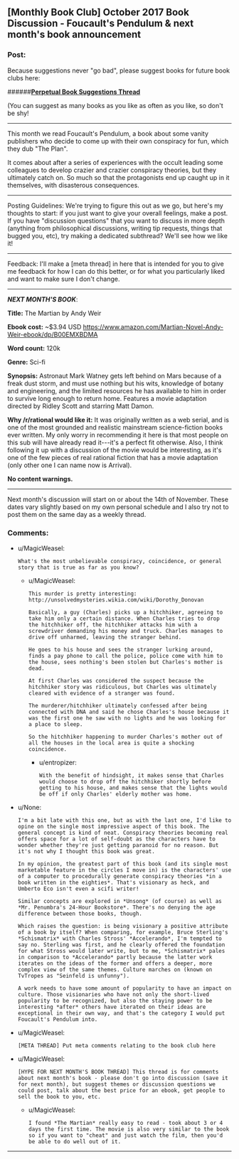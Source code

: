 ## [Monthly Book Club] October 2017 Book Discussion - Foucault's Pendulum & next month's book announcement

### Post:

Because suggestions never "go bad", please suggest books for future book clubs here:

######[**Perpetual Book Suggestions Thread**](https://www.reddit.com/r/rational/comments/6zr43u/monthly_book_club_perpetual_book_suggestion/)

(You can suggest as many books as you like as often as you like, so don't be shy!

-----

This month we read Foucault's Pendulum, a book about some vanity publishers who decide to come up with their own conspiracy for fun, which they dub "The Plan". 

It comes about after a series of experiences with the occult leading some colleagues to develop crazier and crazier conspiracy theories, but they ultimately catch on. So much so that the protagonists end up caught up in it themselves, with disasterous consequences. 

---

Posting Guidelines: We're trying to figure this out as we go, but here's my thoughts to start: if you just want to give your overall feelings, make a post. If you have "discussion questions" that you want to discuss in more depth (anything from philosophical discussions, writing tip requests, things that bugged you, etc), try making a dedicated subthread? We'll see how we like it!

---

Feedback: I'll make a [meta thread] in here that is intended for you to give me feedback for how I can do this better, or for what you particularly liked and want to make sure I don't change. 

---

***NEXT MONTH'S BOOK***: 

**Title:** The Martian by Andy Weir

**Ebook cost:** ~$3.94 USD https://www.amazon.com/Martian-Novel-Andy-Weir-ebook/dp/B00EMXBDMA

**Word count:** 120k

**Genre:** Sci-fi

**Synopsis:** Astronaut Mark Watney gets left behind on Mars because of a freak dust storm, and must use nothing but his wits, knowledge of botany and engineering, and the limited resources he has available to him in order to survive long enough to return home. Features a movie adaptation directed by Ridley Scott and starring Matt Damon.

**Why /r/rational would like it:** It was originally written as a web serial, and is one of the most grounded and realistic mainstream science-fiction books ever written. My only worry in recommending it here is that most people on this sub will have already read it---it's a perfect fit otherwise. Also, I think following it up with a discussion of the movie would be interesting, as it's one of the few pieces of real rational fiction that has a movie adaptation (only other one I can name now is Arrival).

**No content warnings.**


---

Next month's discussion will start on or about the 14th of November. These dates vary slightly based on my own personal schedule and I also try not to post them on the same day as a weekly thread.

### Comments:

- u/MagicWeasel:
  ```
  What's the most unbelievable conspiracy, coincidence, or general story that is true as far as you know?
  ```

  - u/MagicWeasel:
    ```
    This murder is pretty interesting: http://unsolvedmysteries.wikia.com/wiki/Dorothy_Donovan

    Basically, a guy (Charles) picks up a hitchhiker, agreeing to take him only a certain distance. When Charles tries to drop the hitchhiker off, the hitchhiker attacks him with a screwdriver demanding his money and truck. Charles manages to drive off unharmed, leaving the stranger behind.

    He goes to his house and sees the stranger lurking around, finds a pay phone to call the police, police come with him to the house, sees nothing's been stolen but Charles's mother is dead. 

    At first Charles was considered the suspect because the hitchhiker story was ridiculous, but Charles was ultimately cleared with evidence of a stranger was found.

    The murderer/hitchhiker ultimately confessed after being connected with DNA and said he chose Charles's house because it was the first one he saw with no lights and he was looking for a place to sleep.

    So the hitchhiker happening to murder Charles's mother out of all the houses in the local area is quite a shocking coincidence.
    ```

    - u/entropizer:
      ```
      With the benefit of hindsight, it makes sense that Charles would choose to drop off the hitchhiker shortly before getting to his house, and makes sense that the lights would be off if only Charles' elderly mother was home.
      ```

- u/None:
  ```
  I'm a bit late with this one, but as with the last one, I'd like to opine on the single most impressive aspect of this book. The general concept is kind of neat. Conspiracy theories becoming real offers space for a lot of self-doubt as the characters have to wonder whether they're just getting paranoid for no reason. But it's not why I thought this book was great.

  In my opinion, the greatest part of this book (and its single most marketable feature in the circles I move in) is the characters' use of a computer to procedurally generate conspiracy theories *in a book written in the eighties*. That's visionary as heck, and Umberto Eco isn't even a scifi writer!

  Similar concepts are explored in *Unsong* (of course) as well as *Mr. Penumbra's 24-Hour Bookstore*. There's no denying the age difference between those books, though.

  Which raises the question: is being visionary a positive attribute of a book by itself? When comparing, for example, Bruce Sterling's *Schismatrix* with Charles Stross' *Accelerando*, I'm tempted to say no. Sterling was first, and he clearly offered the foundation for what Stross would later write, but to me, *Schismatrix* pales in comparison to *Accelerando* partly because the latter work iterates on the ideas of the former and offers a deeper, more complex view of the same themes. Culture marches on (known on TvTropes as "Seinfeld is unfunny").

  A work needs to have some amount of popularity to have an impact on culture. Those visionaries who have not only the short-lived popularity to be recognized, but also the staying power to be interesting *after* others have iterated on their ideas are exceptional in their own way, and that's the category I would put Foucault's Pendulum into.
  ```

- u/MagicWeasel:
  ```
  [META THREAD] Put meta comments relating to the book club here
  ```

- u/MagicWeasel:
  ```
  [HYPE FOR NEXT MONTH'S BOOK THREAD] This thread is for comments about next month's book - please don't go into discussion (save it for next month), but suggest themes or discussion questions we could post, talk about the best price for an ebook, get people to sell the book to you, etc.
  ```

  - u/MagicWeasel:
    ```
    I found *The Martian* really easy to read - took about 3 or 4 days the first time. The movie is also very similar to the book so if you want to "cheat" and just watch the film, then you'd be able to do well out of it.
    ```

---

